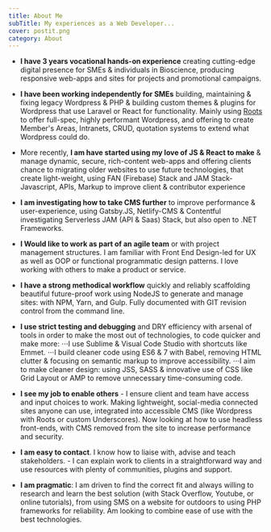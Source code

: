 ```yaml
---
title: About Me
subTitle: My experiences as a Web Developer...
cover: postit.png
category: About
---
```


* __I have 3 years vocational hands-on experience__ creating cutting-edge digital presence for SMEs & individuals in Bioscience, producing responsive web-apps and sites for projects and promotional campaigns.

* __I have been working independently for SMEs__ building, maintaining & fixing legacy Wordpress & PHP & building custom themes & plugins for Wordpress that use Laravel or React for functionality. Mainly using [Roots](https://roots.io/) to offer full-spec, highly performant Wordpress, and offering to create Member's Areas, Intranets, CRUD, quotation systems to extend what Wordpress could do.

* More recently, __I am have started using my love of JS & React to make__ & manage dynamic, secure, rich-content web-apps and offering clients chance to migrating older websites to use future technologies, that create light-weight, using FAN (Firebase) Stack and JAM Stack- Javascript, APIs, Markup to improve client & contributor experience

* __I am investigating how to take CMS further__ to improve performance & user-experience, using Gatsby.JS, Netlify-CMS & Contentful investigating Serverless JAM (API & Saas) Stack, but also open to .NET Frameworks. 

* __I Would like to work as part of an agile team__ or with project management structures. I am familiar with Front End Design-led for UX as well as OOP or functional programmatic design patterns. I love working with others to make a product or service.

* __I have a strong methodical workflow__ quickly and reliably scaffolding beautiful future-proof work using NodeJS to generate and manage sites: with NPM, Yarn, and Gulp. Fully documented with GIT revision control from the command line.

* __I use strict testing and debugging__ and DRY efficiency with arsenal of tools in order to make the most out of technologies, to code quicker and make more: 
    ⋅⋅⋅I use Sublime & Visual Code Studio with shortcuts like Emmet.
    ⋅⋅⋅I build cleaner code using ES6 & 7 with Babel, removing HTML clutter & focusing on semantic markup to improve accessibility. 
    ⋅⋅⋅I aim to make cleaner design: using JSS, SASS & innovative use of CSS like Grid Layout or AMP to remove unnecessary time-consuming code.

* __I see my job to enable others__ - I ensure client and team have access and input choices to work. Making lightweight, social-media connected sites anyone can use, integrated into accessible CMS (like Wordpress with Roots or custom Underscores). Now looking at how to use headless front-ends, with CMS removed from the site to increase performance and security.
 
* __I am easy to contact__. I know how to liaise with, advise and teach stakeholders. - I can explain work to clients in a straightforward way and use resources with plenty of communities, plugins and support.

* __I am pragmatic__: I am driven to find the correct fit and always willing to research and learn the best solution (with Stack Overflow, Youtube, or online tutorials), from using SMS on a website for outdoors to using PHP frameworks for reliability. Am looking to combine ease of use with the best technologies.